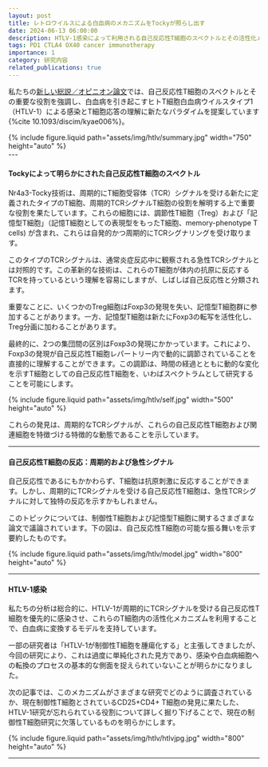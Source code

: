 ```yaml
---
layout: post
title: レトロウイルスによる白血病のメカニズムをTockyが照らし出す
date: 2024-06-13 06:00:00
description: HTLV-1感染によって利用される自己反応性T細胞のスペクトルとその活性化メカニズム
tags: PD1 CTLA4 OX40 cancer immunotherapy
importance: 1
category: 研究内容
related_publications: true
---
```


私たちの[新しい総説／オピニオン論文](https://academic.oup.com/discovimmunology/article/3/1/kyae006/7670780)では、自己反応性T細胞のスペクトルとその重要な役割を強調し、白血病を引き起こすヒトT細胞白血病ウイルスタイプ1（HTLV-1）による感染とT細胞応答の理解に新たなパラダイムを提案しています{%cite 10.1093/discim/kyae006%}。

<div class="row mt-3">
     <div class="col-sm mt-3 mt-md-0">
        {% include figure.liquid path="assets/img/htlv/summary.jpg" width="750" height="auto" %}
    </div>
</div>
---

#### Tockyによって明らかにされた自己反応性T細胞のスペクトル

Nr4a3-Tocky技術は、周期的にT細胞受容体（TCR）シグナルを受ける新たに定義されたタイプのT細胞、周期的TCRシグナルT細胞の役割を解明する上で重要な役割を果たしています。これらの細胞には、調節性T細胞（Treg）および「記憶型T細胞」（記憶T細胞としての表現型をもったT細胞、memory-phenotype T cells) が含まれ、これらは自発的かつ周期的にTCRシグナリングを受け取ります。

このタイプのTCRシグナルは、通常炎症反応中に観察される急性TCRシグナルとは対照的です。この革新的な技術は、これらのT細胞が体内の抗原に反応するTCRを持っているという理解を容易にしますが、しばしば自己反応性と分類されます。

重要なことに、いくつかのTreg細胞はFoxp3の発現を失い、記憶型T細胞群に参加することがあります。一方、記憶型T細胞は新たにFoxp3の転写を活性化し、Treg分画に加わることがあります。

最終的に、2つの集団間の区別はFoxp3の発現にかかっています。これにより、Foxp3の発現が自己反応性T細胞レパートリー内で動的に調節されていることを直接的に理解することができます。この調節は、時間の経過とともに動的な変化を示すT細胞としての自己反応性T細胞を、いわばスペクトラムとして研究することを可能にします。

<div class="row mt-3">
     <div class="col-sm mt-3 mt-md-0">
        {% include figure.liquid path="assets/img/htlv/self.jpg" width="500" height="auto" %}
    </div>
</div>

これらの発見は、周期的なTCRシグナルが、これらの自己反応性T細胞および関連細胞を特徴づける特徴的な動態であることを示しています。

---

#### 自己反応性T細胞の反応：周期的および急性シグナル

自己反応性であるにもかかわらず、T細胞は抗原刺激に反応することができます。しかし、周期的にTCRシグナルを受ける自己反応性T細胞は、急性TCRシグナルに対して独特の反応を示すかもしれません。

このトピックについては、制御性T細胞および記憶型T細胞に関するさまざまな論文で議論されています。下の図は、自己反応性T細胞の可能な振る舞いを示す要約したものです。

<div class="row mt-3">
     <div class="col-sm mt-3 mt-md-0">
        {% include figure.liquid path="assets/img/htlv/model.jpg" width="800" height="auto" %}
    </div>
</div>

---

#### HTLV-1感染

私たちの分析は総合的に、HTLV-1が周期的にTCRシグナルを受ける自己反応性T細胞を優先的に感染させ、これらのT細胞内の活性化メカニズムを利用することで、白血病に変換するモデルを支持しています。

一部の研究者は「HTLV-1が制御性T細胞を腫瘍化する」と主張してきましたが、今回の研究により、これは過度に単純化された見方であり、感染や白血病細胞への転換のプロセスの基本的な側面を捉えられていないことが明らかになりました。

次の記事では、このメカニズムがさまざまな研究でどのように調査されているか、現在制御性T細胞とされているCD25+CD4+ T細胞の発見に果たした、HTLV-1研究が忘れられている役割について詳しく掘り下げることで、現在の制御性T細胞研究に欠落しているものを明らかにします。

<div class="row mt-3">
     <div class="col-sm mt-3 mt-md-0">
        {% include figure.liquid path="assets/img/htlv/htlvjpg.jpg" width="800" height="auto" %}
    </div>
</div>

---
